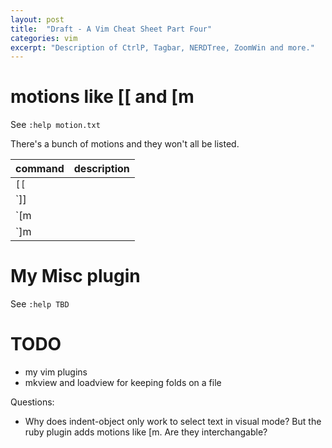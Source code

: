 ```yaml
---
layout: post
title:  "Draft - A Vim Cheat Sheet Part Four"
categories: vim
excerpt: "Description of CtrlP, Tagbar, NERDTree, ZoomWin and more."
---
```


# motions like [[ and [m

See `:help motion.txt`

There's a bunch of motions and they won't all be listed.

| command  | description         |
| ---      | -------             |
| `[[` | |
| `]] | |
| `[m | |
| `]m | |

# My Misc plugin

See `:help TBD`

# TODO

* my vim plugins
* mkview and loadview for keeping folds on a file

Questions:
* Why does indent-object only work to select text in visual mode? But
  the ruby plugin adds motions like [m. Are they interchangable?
